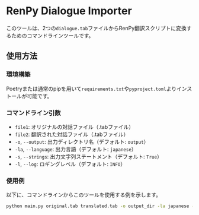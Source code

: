 # RenPy Dialogue Importer

このツールは、2つの`dialogue.tab`ファイルからRenPy翻訳スクリプトに変換するためのコマンドラインツールです。

## 使用方法

### 環境構築

Poetryまたは通常のpipを用いて`requirements.txt`や`pyproject.toml`よりインストールが可能です。

### コマンドライン引数

- `file1`: オリジナルの対話ファイル（.tabファイル）
- `file2`: 翻訳された対話ファイル（.tabファイル）
- `-o`, `--output`: 出力ディレクトリ名（デフォルト: `output`）
- `-la`, `--language`: 出力言語（デフォルト: `japanese`）
- `-s`, `--strings`: 出力文字列ステートメント（デフォルト: `True`）
- `-l`, `--log`: ロギングレベル（デフォルト: `INFO`）

### 使用例

以下に、コマンドラインからこのツールを使用する例を示します。

```sh
python main.py original.tab translated.tab -o output_dir -la japanese -s True -l DEBUG
```

